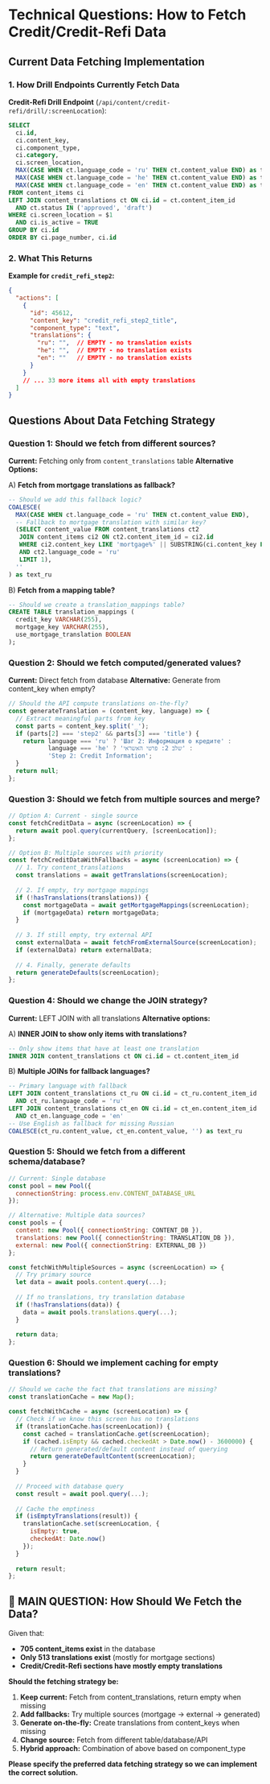 # Technical Questions: How to Fetch Credit/Credit-Refi Data

## Current Data Fetching Implementation

### 1. How Drill Endpoints Currently Fetch Data

**Credit-Refi Drill Endpoint** (`/api/content/credit-refi/drill/:screenLocation`):
```sql
SELECT 
  ci.id,
  ci.content_key,
  ci.component_type,
  ci.category,
  ci.screen_location,
  MAX(CASE WHEN ct.language_code = 'ru' THEN ct.content_value END) as text_ru,
  MAX(CASE WHEN ct.language_code = 'he' THEN ct.content_value END) as text_he,
  MAX(CASE WHEN ct.language_code = 'en' THEN ct.content_value END) as text_en
FROM content_items ci
LEFT JOIN content_translations ct ON ci.id = ct.content_item_id
  AND ct.status IN ('approved', 'draft')
WHERE ci.screen_location = $1 
  AND ci.is_active = TRUE
GROUP BY ci.id
ORDER BY ci.page_number, ci.id
```

### 2. What This Returns

**Example for `credit_refi_step2`:**
```json
{
  "actions": [
    {
      "id": 45612,
      "content_key": "credit_refi_step2_title",
      "component_type": "text",
      "translations": {
        "ru": "",  // EMPTY - no translation exists
        "he": "",  // EMPTY - no translation exists
        "en": ""   // EMPTY - no translation exists
      }
    }
    // ... 33 more items all with empty translations
  ]
}
```

## Questions About Data Fetching Strategy

### Question 1: Should we fetch from different sources?

**Current:** Fetching only from `content_translations` table
**Alternative Options:**

A) **Fetch from mortgage translations as fallback?**
```sql
-- Should we add this fallback logic?
COALESCE(
  MAX(CASE WHEN ct.language_code = 'ru' THEN ct.content_value END),
  -- Fallback to mortgage translation with similar key?
  (SELECT content_value FROM content_translations ct2 
   JOIN content_items ci2 ON ct2.content_item_id = ci2.id
   WHERE ci2.content_key LIKE 'mortgage%' || SUBSTRING(ci.content_key FROM 10)
   AND ct2.language_code = 'ru'
   LIMIT 1),
  ''
) as text_ru
```

B) **Fetch from a mapping table?**
```sql
-- Should we create a translation_mappings table?
CREATE TABLE translation_mappings (
  credit_key VARCHAR(255),
  mortgage_key VARCHAR(255),
  use_mortgage_translation BOOLEAN
);
```

### Question 2: Should we fetch computed/generated values?

**Current:** Direct fetch from database
**Alternative:** Generate from content_key when empty?

```javascript
// Should the API compute translations on-the-fly?
const generateTranslation = (content_key, language) => {
  // Extract meaningful parts from key
  const parts = content_key.split('_');
  if (parts[2] === 'step2' && parts[3] === 'title') {
    return language === 'ru' ? 'Шаг 2: Информация о кредите' :
           language === 'he' ? 'שלב 2: פרטי האשראי' :
           'Step 2: Credit Information';
  }
  return null;
};
```

### Question 3: Should we fetch from multiple sources and merge?

```javascript
// Option A: Current - single source
const fetchCreditData = async (screenLocation) => {
  return await pool.query(currentQuery, [screenLocation]);
};

// Option B: Multiple sources with priority
const fetchCreditDataWithFallbacks = async (screenLocation) => {
  // 1. Try content_translations
  const translations = await getTranslations(screenLocation);
  
  // 2. If empty, try mortgage mappings
  if (!hasTranslations(translations)) {
    const mortgageData = await getMortgageMappings(screenLocation);
    if (mortgageData) return mortgageData;
  }
  
  // 3. If still empty, try external API
  const externalData = await fetchFromExternalSource(screenLocation);
  if (externalData) return externalData;
  
  // 4. Finally, generate defaults
  return generateDefaults(screenLocation);
};
```

### Question 4: Should we change the JOIN strategy?

**Current:** LEFT JOIN with all translations
**Alternative options:**

A) **INNER JOIN to show only items with translations?**
```sql
-- Only show items that have at least one translation
INNER JOIN content_translations ct ON ci.id = ct.content_item_id
```

B) **Multiple JOINs for fallback languages?**
```sql
-- Primary language with fallback
LEFT JOIN content_translations ct_ru ON ci.id = ct_ru.content_item_id 
  AND ct_ru.language_code = 'ru'
LEFT JOIN content_translations ct_en ON ci.id = ct_en.content_item_id 
  AND ct_en.language_code = 'en'
-- Use English as fallback for missing Russian
COALESCE(ct_ru.content_value, ct_en.content_value, '') as text_ru
```

### Question 5: Should we fetch from a different schema/database?

```javascript
// Current: Single database
const pool = new Pool({
  connectionString: process.env.CONTENT_DATABASE_URL
});

// Alternative: Multiple data sources?
const pools = {
  content: new Pool({ connectionString: CONTENT_DB }),
  translations: new Pool({ connectionString: TRANSLATION_DB }),
  external: new Pool({ connectionString: EXTERNAL_DB })
};

const fetchWithMultipleSources = async (screenLocation) => {
  // Try primary source
  let data = await pools.content.query(...);
  
  // If no translations, try translation database
  if (!hasTranslations(data)) {
    data = await pools.translations.query(...);
  }
  
  return data;
};
```

### Question 6: Should we implement caching for empty translations?

```javascript
// Should we cache the fact that translations are missing?
const translationCache = new Map();

const fetchWithCache = async (screenLocation) => {
  // Check if we know this screen has no translations
  if (translationCache.has(screenLocation)) {
    const cached = translationCache.get(screenLocation);
    if (cached.isEmpty && cached.checkedAt > Date.now() - 3600000) {
      // Return generated/default content instead of querying
      return generateDefaultContent(screenLocation);
    }
  }
  
  // Proceed with database query
  const result = await pool.query(...);
  
  // Cache the emptiness
  if (isEmptyTranslations(result)) {
    translationCache.set(screenLocation, {
      isEmpty: true,
      checkedAt: Date.now()
    });
  }
  
  return result;
};
```

## 🔴 MAIN QUESTION: How Should We Fetch the Data?

Given that:
- **705 content_items exist** in the database
- **Only 513 translations exist** (mostly for mortgage sections)
- **Credit/Credit-Refi sections have mostly empty translations**

**Should the fetching strategy be:**

1. **Keep current:** Fetch from content_translations, return empty when missing
2. **Add fallbacks:** Try multiple sources (mortgage → external → generated)
3. **Generate on-the-fly:** Create translations from content_keys when missing
4. **Change source:** Fetch from different table/database/API
5. **Hybrid approach:** Combination of above based on component_type

**Please specify the preferred data fetching strategy so we can implement the correct solution.**